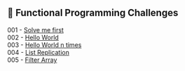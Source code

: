 
## 🎯 Functional Programming Challenges

001 - [Solve me first](https://github.com/danipishinin/HackerRank/blob/main/functional_programming/solve-me-first.md) </br >
002 - [Hello World](https://github.com/danipishinin/HackerRank/blob/main/functional_programming/hello-world.md) </br >
003 - [Hello World n times](https://github.com/danipishinin/HackerRank/blob/main/functional_programming/hello-world-n-times.md) </br >
004 - [List Replication](https://github.com/danipishinin/HackerRank/blob/main/functional_programming/list-replication.md) </br >
005 - [Filter Array](https://github.com/danipishinin/HackerRank/blob/main/functional_programming/filter-array.md) </br >